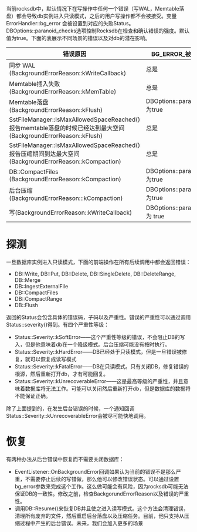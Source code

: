 当前rocksdb中，默认情况下在写操作中任何一个错误（写WAL，Memtable落盘）都会导致db实例进入只读模式，之后的用户写操作都不会被接受。变量ErrorHandler::bg_error 会被设置到对应的失败Status。DBOptions::paranoid_checks选项控制Rocksdb在检查和确认错误的强度。默认值为true。下面的表展示不同场景的错误以及对db的潜在影响。

|错误原因|BG_ERROR_被设置的时机|
|---|---|
|同步 WAL (BackgroundErrorReason::kWriteCallback)|总是|
|Memtable插入失败 (BackgroundErrorReason::kMemTable)|	总是|
|Memtable落盘(BackgroundErrorReason::kFlush)|DBOptions::paranoid_checks为true|
|SstFileManager::IsMaxAllowedSpaceReached() 报告memtable落盘的时候已经达到最大空间(BackgroundErrorReason::kFlush)|总是|
|SstFileManager::IsMaxAllowedSpaceReached() 报告压缩期间到达最大空间 (BackgroundErrorReason::kCompaction)	|总是|
|DB::CompactFiles (BackgroundErrorReason::kCompaction)	|DBOptions::paranoid_checks为true|
|后台压缩 (BackgroundErrorReason:::kCompaction)|	DBOptions::paranoid_checks为true|
|写(BackgroundErrorReason::kWriteCallback)|DBOptions::paranoid_checks为 true|

# 探测

一旦数据库实例进入只读模式，下面的前端操作在所有后续调用中都会返回错误：

- DB::Write, DB::Put, DB::Delete, DB::SingleDelete, DB::DeleteRange, DB::Merge
- DB::IngestExternalFile
- DB::CompactFiles
- DB::CompactRange
- DB::Flush

返回的Status会包含具体的错误码，子码以及严重性。错误的严重性可以通过调用Status::severity()得到。有四个严重性等级：

- Status::Severity::kSoftError——这个严重性等级的错误，不会阻止DB的写入，但是他意味着db在一个降级模式。后台压缩可能没有按时执行。
- Status::Severity::kHardError——DB已经处于只读模式，但是一旦错误被修复，就可以恢复成读写模式
- Status::Severity::kFatalError——DB在只读模式。只有关闭DB，修复错误的根源，然后重新打开db，才有可能回复。
- Status::Severity::kUnrecoverableError——这是最高等级的严重性，并且意味着数据库将无法工作。可能可以关闭然后重新打开db，但是数据库的数据将不能保证正确。

除了上面提到的，在发生后台错误的时候，一个通知回调Status::Severity::kUnrecoverableError会被尽可能快地调用。

# 恢复

有两种办法从后台错误中恢复而不需要关闭数据库：

- EventListener::OnBackgroundError回调如果认为当前的错误不是那么严重，不需要停止后续的写错做，那么他可以修改错误状态。可以通过设置bg_error参数来完成这个工作。这么做可能会有风险，因为rocksdb可能无法保证DB的一致性。修改之前，检查BackgorundErrorReason以及错误的严重性。
- 调用DB::Resume()来恢复DB并且使之进入读写模式。这个方法会清理错误，清理所有废弃的文件，然后重启后台落盘以及压缩任务。目前，他只支持从压缩过程中产生的后台错误。未来，我们会加入更多的场景

